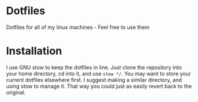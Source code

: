 # Dotfiles
Dotfiles for all of my linux machines - Feel free to use them

# Installation
I use GNU stow to keep the dotfiles in line. Just clone the repository into your home directory, cd into it, and use `stow */`. 
You may want to store your current dotfiles elsewhere first. I suggest making a similar directory, and using stow to manage it. That way you could just as easily revert back to the original.
